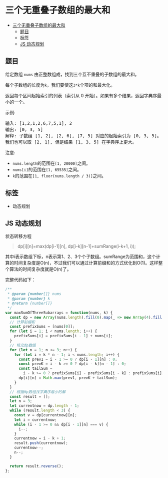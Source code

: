 三个无重叠子数组的最大和
===
<!-- TOC -->

- [三个无重叠子数组的最大和](#三个无重叠子数组的最大和)
  - [题目](#题目)
  - [标签](#标签)
  - [JS 动态规划](#JS-动态规划)

<!-- /TOC -->
## 题目
给定数组 `nums` 由正整数组成，找到三个互不重叠的子数组的最大和。

每个子数组的长度为`k`，我们要使这`3*k`个项的和最大化。

返回每个区间起始索引的列表（索引从 0 开始）。如果有多个结果，返回字典序最小的一个。

示例:
<pre>
输入: [1,2,1,2,6,7,5,1], 2
输出: [0, 3, 5]
解释: 子数组 [1, 2], [2, 6], [7, 5] 对应的起始索引为 [0, 3, 5]。
我们也可以取 [2, 1], 但是结果 [1, 3, 5] 在字典序上更大。
</pre>

注意:
- `nums.length`的范围在`[1, 20000]`之间。
- `nums[i]`的范围在`[1, 65535]`之间。
- `k`的范围在`[1, floor(nums.length / 3)]`之间。

## 标签
- 动态规划

## JS 动态规划
状态转移方程
> dp[i][n]=max(dp[i-1][n], dp[i-k][n-1]+sumRange(i-k+1, i));

其中i表示数组下标，n表示第1、2、3个个子数组。sumRange为范围和，这个计算的时间复杂度是O(n)，不过我们可以通过计算前缀和的方式优化到O(1)。这样整个算法的时间复杂度就是O(n)了。

完整代码如下：
```js
/**
 * @param {number[]} nums
 * @param {number} k
 * @return {number[]}
 */
var maxSumOfThreeSubarrays = function(nums, k) {
  const dp = new Array(nums.length).fill(0).map(_ => new Array(4).fill(0));
  // 计算前缀和
  const prefixSums = [nums[0]];
  for (let i = 1; i < nums.length; i++) {
    prefixSums[i] = prefixSums[i - 1] + nums[i];
  }
  // 填充dp数组
  for (let n = 1; n <= 3; n++) {
    for (let i = k * n - 1; i < nums.length; i++) {
      const prev1 = i - 1 >= 0 ? dp[i - 1][n] : 0;
      const prevK = i - k >= 0 ? dp[i - k][n - 1] : 0;
      const tailSum =
        i - k >= 0 ? prefixSums[i] - prefixSums[i - k] : prefixSums[i];
      dp[i][n] = Math.max(prev1, prevK + tailSum);
    }
  }
  // 根据dp数组找字典序最小的解
  const result = [];
  let n = 3;
  let currentnow = dp.length - 1;
  while (result.length < 3) {
    const v = dp[currentnow][n];
    let i = currentnow;
    while (i - 1 >= 0 && dp[i - 1][n] === v) {
      i--;
    }
    currentnow = i - k + 1;
    result.push(currentnow);
    currentnow--;
    n--;
  }

  return result.reverse();
};
```
